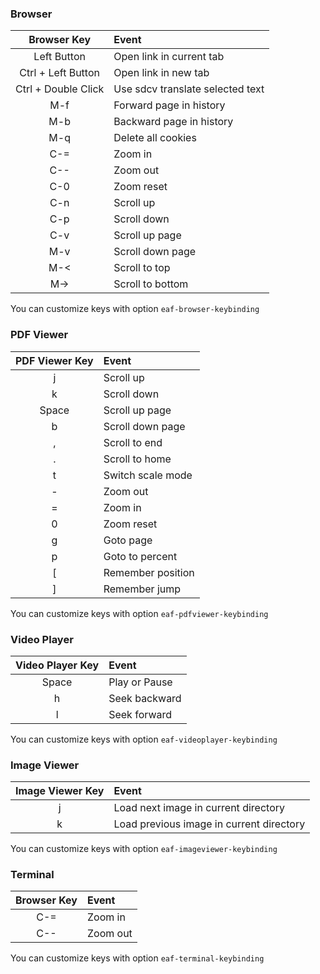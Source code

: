 ### Browser

| Browser Key         | Event                            |
| :-----:             | :----                            |
| Left Button         | Open link in current tab         |
| Ctrl + Left Button  | Open link in new tab             |
| Ctrl + Double Click | Use sdcv translate selected text |
| M-f                 | Forward page in history          |
| M-b                 | Backward page in history         |
| M-q                 | Delete all cookies               |
| C-=                 | Zoom in                          |
| C--                 | Zoom out                         |
| C-0                 | Zoom reset                       |
| C-n                 | Scroll up                        |
| C-p                 | Scroll down                      |
| C-v                 | Scroll up page                   |
| M-v                 | Scroll down page                 |
| M-<                 | Scroll to top                    |
| M->                 | Scroll to bottom                 |

You can customize keys with option ```eaf-browser-keybinding```

### PDF Viewer

| PDF Viewer Key | Event             |
| :-----:        | :----             |
| j              | Scroll up         |
| k              | Scroll down       |
| Space          | Scroll up page    |
| b              | Scroll down page  |
| ,              | Scroll to end     |
| .              | Scroll to home    |
| t              | Switch scale mode |
| -              | Zoom out          |
| =              | Zoom in           |
| 0              | Zoom reset        |
| g              | Goto page         |
| p              | Goto to percent   |
| [              | Remember position |
| ]              | Remember jump     |

You can customize keys with option ```eaf-pdfviewer-keybinding```

### Video Player

| Video Player Key | Event         |
| :-----:          | :----         |
| Space            | Play or Pause |
| h                | Seek backward |
| l                | Seek forward  |

You can customize keys with option ```eaf-videoplayer-keybinding```

### Image Viewer

| Image Viewer Key | Event                                    |
| :-----:          | :----                                    |
| j                | Load next image in current directory     |
| k                | Load previous image in current directory |

You can customize keys with option ```eaf-imageviewer-keybinding```

### Terminal

| Browser Key        | Event                    |
| :-----:            | :----                    |
| C-=                | Zoom in                  |
| C--                | Zoom out                 |

You can customize keys with option ```eaf-terminal-keybinding```
